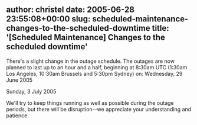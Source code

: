 author: christel
date: 2005-06-28 23:55:08+00:00
slug: scheduled-maintenance-changes-to-the-scheduled-downtime
title: '[Scheduled Maintenance] Changes to the scheduled downtime'
---

There's a slight change in the outage schedule.    The outages are now planned to last up to an hour and a half, beginning at   8:30am UTC (1:30am Los Angeles, 10:30am Brussels and 5:30pm Sydney) on:   Wednesday, 29 June 2005

Sunday, 3 July 2005



We'll try to keep things running as well as possible during the outage   periods, but there will be disruption--we appreciate your understanding   and patience.
